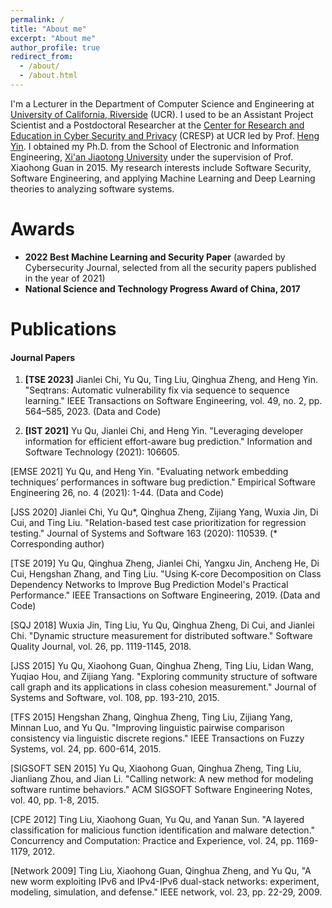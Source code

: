 ```yaml
---
permalink: /
title: "About me"
excerpt: "About me"
author_profile: true
redirect_from: 
  - /about/
  - /about.html
---
```


I'm a Lecturer in the Department of Computer Science and Engineering at [University of California, Riverside](https://www.ucr.edu) (UCR). I used to be an Assistant Project Scientist and a Postdoctoral Researcher at the [Center for Research and Education in Cyber Security and Privacy](https://cresp.cs.ucr.edu) (CRESP) at UCR led by Prof. [Heng Yin](https://www.cs.ucr.edu/~heng). I obtained my Ph.D. from the School of Electronic and Information Engineering, [Xi'an Jiaotong University](http://en.xjtu.edu.cn) under the supervision of Prof. Xiaohong Guan in 2015. My research interests include Software Security, Software Engineering, and applying Machine Learning and Deep Learning theories to analyzing software systems.

Awards
======
* **2022 Best Machine Learning and Security Paper** (awarded by Cybersecurity Journal, selected from all the security papers published in the year of 2021)
* **National Science and Technology Progress Award of China, 2017**

Publications
======
#### Journal Papers
1. **[TSE 2023]** Jianlei Chi, Yu Qu, Ting Liu, Qinghua Zheng, and Heng Yin. "Seqtrans: Automatic vulnerability fix via sequence to sequence learning." IEEE Transactions on Software Engineering, vol. 49, no. 2, pp. 564–585, 2023. (Data and Code)

2. **[IST 2021]** Yu Qu, Jianlei Chi, and Heng Yin. "Leveraging developer information for efficient effort-aware bug prediction." Information and Software Technology (2021): 106605.

[EMSE 2021] Yu Qu, and Heng Yin. "Evaluating network embedding techniques’ performances in software bug prediction." Empirical Software Engineering 26, no. 4 (2021): 1-44. (Data and Code)

[JSS 2020] Jianlei Chi, Yu Qu*, Qinghua Zheng, Zijiang Yang, Wuxia Jin, Di Cui, and Ting Liu. "Relation-based test case prioritization for regression testing." Journal of Systems and Software 163 (2020): 110539.  (* Corresponding author)

[TSE 2019] Yu Qu, Qinghua Zheng, Jianlei Chi, Yangxu Jin, Ancheng He, Di Cui, Hengshan Zhang, and Ting Liu.  "Using K-core Decomposition on Class Dependency Networks to Improve Bug Prediction Model's Practical Performance." IEEE Transactions on Software Engineering, 2019. (Data and Code)

[SQJ 2018] Wuxia Jin, Ting Liu, Yu Qu, Qinghua Zheng, Di Cui, and Jianlei Chi. "Dynamic structure measurement for distributed software." Software Quality Journal, vol. 26, pp. 1119-1145, 2018.

[JSS 2015] Yu Qu, Xiaohong Guan, Qinghua Zheng, Ting Liu, Lidan Wang, Yuqiao Hou, and Zijiang Yang. "Exploring community structure of software call graph and its applications in class cohesion measurement." Journal of Systems and Software, vol. 108, pp. 193-210, 2015.

[TFS 2015] Hengshan Zhang, Qinghua Zheng, Ting Liu, Zijiang Yang, Minnan Luo, and Yu Qu. "Improving linguistic pairwise comparison consistency via linguistic discrete regions." IEEE Transactions on Fuzzy Systems, vol. 24, pp. 600-614, 2015.

[SIGSOFT SEN 2015] Yu Qu, Xiaohong Guan, Qinghua Zheng, Ting Liu, Jianliang Zhou, and Jian Li. "Calling network: A new method for modeling software runtime behaviors." ACM SIGSOFT Software Engineering Notes, vol. 40, pp. 1-8, 2015.

[CPE 2012] Ting Liu, Xiaohong Guan, Yu Qu, and Yanan Sun. "A layered classification for malicious function identification and malware detection." Concurrency and Computation: Practice and Experience, vol. 24, pp. 1169-1179, 2012.

[Network 2009] Ting Liu, Xiaohong Guan, Qinghua Zheng, and Yu Qu, "A new worm exploiting IPv6 and IPv4-IPv6 dual-stack networks: experiment, modeling, simulation, and defense." IEEE network, vol. 23, pp. 22-29, 2009.

